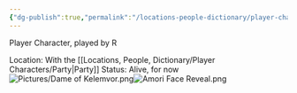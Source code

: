 ```yaml
---
{"dg-publish":true,"permalink":"/locations-people-dictionary/player-characters/dame-of-kelemvor/","tags":["PlayerCharacter"]}
---
```


Player Character, played by R

Location: With the [[Locations, People, Dictionary/Player Characters/Party\|Party]]
Status: Alive, for now
![Pictures/Dame of Kelemvor.png](/img/user/Pictures/Dame%20of%20Kelemvor.png)![Amori Face Reveal.png](/img/user/Pictures/Amori%20Face%20Reveal.png)